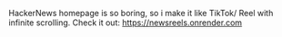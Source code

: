 HackerNews homepage is so boring, so i make it like TikTok/ Reel with infinite scrolling.
Check it out: https://newsreels.onrender.com
